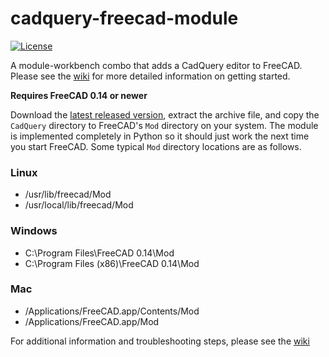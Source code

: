 cadquery-freecad-module
=======================
[![License](https://img.shields.io/badge/license-LGPL-lightgrey.svg)](https://github.com/jmwright/cadquery-freecad-module/blob/master/LICENSE)

A module-workbench combo that adds a CadQuery editor to FreeCAD. Please see the [wiki](https://github.com/jmwright/cadquery-freecad-module/wiki) for more detailed information on getting started.

**Requires FreeCAD 0.14 or newer**

Download the [latest released version](https://github.com/jmwright/cadquery-freecad-module/releases/tag/v0.1.8), extract the archive file, and copy the `CadQuery` directory to FreeCAD's `Mod` directory on your system. The module is implemented completely in Python so it should just work the next time you start FreeCAD. Some typical `Mod` directory locations are as follows.

### Linux
* /usr/lib/freecad/Mod
* /usr/local/lib/freecad/Mod

### Windows
* C:\Program Files\FreeCAD 0.14\Mod
* C:\Program Files (x86)\FreeCAD 0.14\Mod

### Mac
* /Applications/FreeCAD.app/Contents/Mod
* /Applications/FreeCAD.app/Mod

For additional information and troubleshooting steps, please see the [wiki](https://github.com/jmwright/cadquery-freecad-module/wiki)
